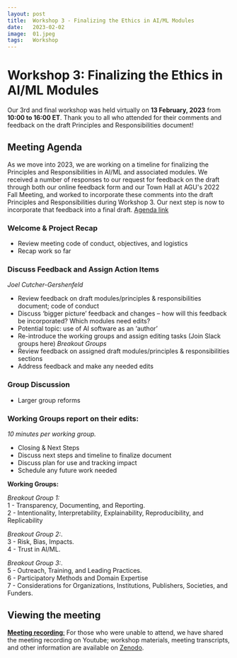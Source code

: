 ```yaml
---
layout: post
title:  Workshop 3 - Finalizing the Ethics in AI/ML Modules
date:   2023-02-02
image:  01.jpeg
tags:   Workshop
---
```


# Workshop 3: Finalizing the Ethics in AI/ML Modules
Our 3rd and final workshop was held virtually on **13 February, 2023** from **10:00 to 16:00 ET**. Thank you to all who attended for their comments and feedback on the draft Principles and Responsibilities document!

## Meeting Agenda
As we move into 2023, we are working on a timeline for finalizing the Principles and Responsibilities in AI/ML and associated modules. 
We received a number of responses to our request for feedback on the draft through both our online feedback form and our Town Hall at AGU's 2022 Fall Meeting, and worked to incorporate these comments into the draft Principles and Responsibilities during Workshop 3. 
Our next step is now to incorporate that feedback into a final draft. 
[Agenda link](https://docs.google.com/document/d/1kfvPTlLOC1mSk7fKTCPdp9q05ZXFpo1M-cGQnN-nxk8/edit)

### Welcome & Project Recap
* Review meeting code of conduct, objectives, and logistics
* Recap work so far
### Discuss Feedback and Assign Action Items
*Joel Cutcher-Gershenfeld*
* Review feedback on draft modules/principles & responsibilities document; code of conduct
* Discuss ‘bigger picture’ feedback and changes – how will this feedback be incorporated? Which modules need edits? 
* Potential topic: use of AI software as an ‘author’
* Re-introduce the working groups and assign editing tasks (Join Slack groups here)
*Breakout Groups*
* Review feedback on assigned draft modules/principles & responsibilities sections
* Address feedback and make any needed edits
### Group Discussion
* Larger group reforms
### Working Groups report on their edits:
*10 minutes per working group.*
* Closing & Next Steps
* Discuss next steps and timeline to finalize document
* Discuss plan for use and tracking impact
* Schedule any future work needed	

**Working Groups:**

*Breakout Group 1:*  
1 - Transparency, Documenting, and Reporting.  
2 - Intentionality, Interpretability, Explainability, Reproducibility, and Replicability  

*Breakout Group 2:*.  
3 - Risk, Bias, Impacts.  
4 - Trust in AI/ML.  

*Breakout Group 3:*.  
5 - Outreach, Training, and Leading Practices.  
6 - Participatory Methods and Domain Expertise   
7 - Considerations for Organizations, Institutions, Publishers, Societies, and Funders.  

## Viewing the meeting 
[**Meeting recording**:](https://youtu.be/FXIhE4GCy-U)
For those who were unable to attend, we have shared the meeting recording on Youtube; workshop materials, meeting transcripts, and other information are available on [Zenodo](https://doi.org/10.5281/zenodo.7646900). 
